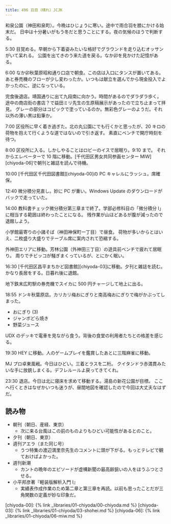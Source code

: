 ```yaml
---
title: 496 日目（晴れ）JCJK
---
```


和泉公園（神田和泉町）。今晩はひじょうに寒い。途中で雨合羽を膝にかける始末だ。
日中は十分暑いがもう冬だと思うことにする。夜の気候のほうで判断する。

5:30 目覚める。早朝から下着姿みたいな格好でグラウンドを走り込むオッサンがいて呆れる。
公園を出てきのう来た道を戻る。なか卯を見かけた記憶がある。

6:00 なか卯秋葉原昭和通り口店で朝食。この店は入口にタンスが置いてある。
あと券売機のフローが少し変わったか。いつもは献立を選んでから現金投入でよかったのに、逆になっている。

完食後退店。靖国通りに出て九段南に向かう。時間があるのでダラダラ歩く。
途中の商店街の書店？で益田ミリ先生の生原稿展示があったので立ち止まって拝見。
グレーの部分はコピックで塗っているのか。無彩色グレーのようだ。それ以外の薄い黒は鉛筆か。

7:00 区役所に早く着き過ぎた。北の丸公園にでも行くかと思ったが、20 キロの荷物を抱えて行くような道ではないので引き返す。
素直にベンチで開庁時刻を待つ。

8:00 区役所に入る。しかしやることはロビーのイスで居眠り。9:10 まで。
それからエレベーターで 10 階に移動。[千代田区男女共同参画センター MIW][chiyoda-06]で朝刊と雑誌を読んで待機。

10:00 [千代田区千代田図書館][chiyoda-00]の PC キャレルにラッシュ。席確保。

12:40 微分積分見直し。妙に PC が重い。Windows Update のダウンロードがバックで走っていた。

14:00 教科書チェック微分積分第三章まで終了。学部必修科目の「微分積分 I」に相当する範囲は終わったことになる。
残作業が山ほどあるが腹が減ったので退館しよう。

小学館最寄りの小諸そば（神田神保町一丁目）で昼食。
荷物が多いからとはいえ、二枚盛り大盛りでテーブル席に案内されて恐縮する。

外神田エリアに移動。芳林公園（外神田三丁目）の遊具前ベンチで疲れて居眠り。
周りでチビッコが騒ぎまくっているが、とにかく眠い。

16:30 [千代田区昌平まちかど図書館][chiyoda-03]に移動。夕刊と雑誌を読む。
かなり長居をする。日暮れ後に退館。

地下鉄末広町駅の券売機でスイカに 500 円チャージして地上に出る。

18:55 ドンキ秋葉原店。カリカリ梅おにぎりと南高梅おにぎりで梅がかぶってしまった。

* おにぎり (3)
* ジャンボどら焼き
* 野菜ジュース

UDX のデッキで電車を見ながら食う。背後の食堂の利用者たちとの格差を感じる。

19:30 HEY に移動。人のゲームプレイを鑑賞したあとに三階麻雀に移動。

MJ プロ卓東風戦。今日はひどい。三着とラスを二桁。
クイタンドラ赤満貫みたいな手に放銃しまくる。デフレルールよ戻ってきてくれ。

23:30 退店。今日は北に寝床を求めて移動する。湯島の新花公園が目標。
ここへ行くときはなぜかいつも迷うが、昼間地図を確認したので今回は大丈夫なはずだ。

## 読み物

* 朝刊（朝日、産経、東京）
  * 次に来る台風はこの前のものよりもひどい可能性があるとのこと。
* 夕刊（朝日、東京）
* 週刊アエラ（また同じ号）
  * うつ特集の渡辺満里奈先生のコメントに頭が下がる。もっとテレビで観ておけばよかった。
* 週刊新潮
  * カントの晩年のエピソードが虚構新聞の最高齢狙いの人をほうふつとさせる。
* 小平邦彦著『軽装版解析入門 I』
  * 実績表作成作業のため第二章と第三章を再読。以前も思ったことだが三角関数の定義が妙な印象だ。

[chiyoda-00]: {% link _libraries/01-chiyoda/00-chiyoda.md %}
[chiyoda-03]: {% link _libraries/01-chiyoda/03-shohei.md %}
[chiyoda-06]: {% link _libraries/01-chiyoda/06-miw.md %}
